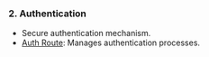 ### 2. **Authentication**
- Secure authentication mechanism.
- [Auth Route](https://github.com/webpov/mobile-trader/blob/main/src/app/api/auth/route.ts): Manages authentication processes.
